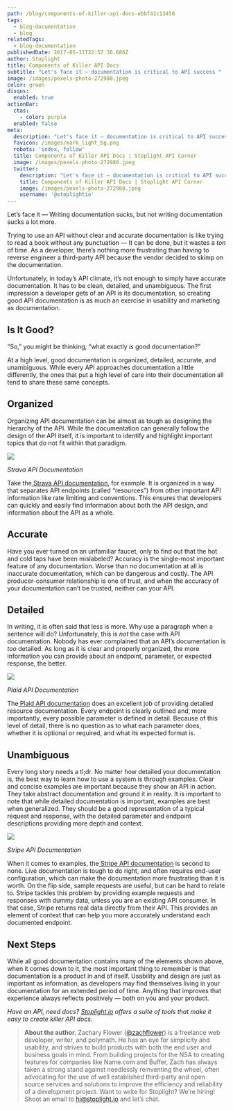 ```yaml
---
path: /blog/components-of-killer-api-docs-ebbf41c13450
tags:
  - blog-documentation
  - blog
relatedTags:
  - blog-documentation
publishedDate: 2017-05-11T22:57:36.686Z
author: Stoplight
title: Components of Killer API Docs
subtitle: "Let's face it — documentation is critical to API success "
image: /images/pexels-photo-272980.jpeg
color: green
disqus:
  enabled: true
actionBar:
  ctas:
    - color: purple
  enabled: false
meta:
  description: "Let's face it — documentation is critical to API success "
  favicon: /images/mark_light_bg.png
  robots: 'index, follow'
  title: Components of Killer API Docs | Stoplight API Corner
  image: /images/pexels-photo-272980.jpeg
  twitter:
    description: "Let's face it — documentation is critical to API success "
    title: Components of Killer API Docs | Stoplight API Corner
    image: /images/pexels-photo-272980.jpeg
    username: '@stoplightio'
---
```


Let’s face it — Writing documentation sucks, but not writing documentation sucks a lot more.

Trying to use an API without clear and accurate documentation is like trying to read a book without any punctuation — It can be done, but it wastes a _ton_ of time. As a developer, there’s nothing more frustrating than having to reverse engineer a third-party API because the vendor decided to skimp on the documentation.

Unfortunately, in today’s API climate, it’s not enough to simply have accurate documentation. It has to be clean, detailed, and unambiguous. The first impression a developer gets of an API is its documentation, so creating good API documentation is as much an exercise in usability and marketing as documentation.

## Is It Good?

“So,” you might be thinking, “what exactly _is_ good documentation?”

At a high level, good documentation is organized, detailed, accurate, and unambiguous. While every API approaches documentation a little differently, the ones that put a high level of care into their documentation all tend to share these same concepts.

## Organized

Organizing API documentation can be almost as tough as designing the hierarchy of the API. While the documentation can generally follow the design of the API itself, it is important to identify and highlight important topics that do not fit within that paradigm.

![](https://cdn-images-1.medium.com/max/800/0*WCSYf3o6p-OM6hWj.)

_Strava API Documentation_

Take the[ Strava API documentation](https://strava.github.io/api/), for example. It is organized in a way that separates API endpoints (called “resources”) from other important API information like rate limiting and conventions. This ensures that developers can quickly and easily find information about both the API design, and information about the API as a whole.

## Accurate

Have you ever turned on an unfamiliar faucet, only to find out that the hot and cold taps have been mislabeled? Accuracy is the single-most important feature of any documentation. Worse than no documentation at all is inaccurate documentation, which can be dangerous and costly. The API producer-consumer relationship is one of trust, and when the accuracy of your documentation can’t be trusted, neither can your API.

## Detailed

In writing, it is often said that less is more. Why use a paragraph when a sentence will do? Unfortunately, this is _not_ the case with API documentation. Nobody has ever complained that an API’s documentation is _too_ detailed. As long as it is clear and properly organized, the more information you can provide about an endpoint, parameter, or expected response, the better.

![](https://cdn-images-1.medium.com/max/800/0*mjg-qm39Ru7svpjw.)

_Plaid API Documentation_

The[ Plaid API documentation](https://plaid.com/docs/api/) does an excellent job of providing detailed resource documentation. Every endpoint is clearly outlined and, more importantly, every possible parameter is defined in detail. Because of this level of detail, there is no question as to what each parameter does, whether it is optional or required, and what its expected format is.

## Unambiguous

Every long story needs a tl;dr. No matter how detailed your documentation is, the best way to learn how to use a system is through examples. Clear and concise examples are important because they show an API in action. They take abstract documentation and ground it in reality. It is important to note that while detailed documentation is important, examples are best when generalized. They should be a good representation of a typical request and response, with the detailed parameter and endpoint descriptions providing more depth and context.

![](https://cdn-images-1.medium.com/max/800/0*b8hE97kFCRZ-rb3S.)

_Stripe API Documentation_

When it comes to examples, the[ Stripe API documentation](https://stripe.com/docs/api) is second to none. Live documentation is tough to do right, and often requires end-user configuration, which can make the documentation more frustrating than it is worth. On the flip side, sample requests are useful, but can be hard to relate to. Stripe tackles this problem by providing example requests and responses with dummy data, unless you are an existing API consumer. In that case, Stripe returns real data directly from their API. This provides an element of context that can help you more accurately understand each documented endpoint.

## Next Steps

While all good documentation contains many of the elements shown above, when it comes down to it, the most important thing to remember is that documentation is a product in and of itself. Usability and design are just as important as information, as developers may find themselves living in your documentation for an extended period of time. Anything that improves that experience always reflects positively — both on you and your product.

_Have an API, need docs? [Stoplight.io](https://stoplight.io) offers a suite of tools that make it easy to create killer API docs._

> **About the author.** Zachary Flower ([@zachflower](http://twitter.com/zachflower)) is a freelance web developer, writer, and polymath. He has an eye for simplicity and usability, and strives to build products with both the end user and business goals in mind. From building projects for the NSA to creating features for companies like Name.com and Buffer, Zach has always taken a strong stand against needlessly reinventing the wheel, often advocating for the use of well established third-party and open source services and solutions to improve the efficiency and reliability of a development project.
> Want to write for Stoplight? We’re hiring! Shoot an email to hi@stoplight.io and let’s chat.
